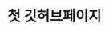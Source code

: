 <!DOCTYPE html>
<html>
<head>
   <meta charset="utf-8"  />
   <meta http-equiv= "X-UA-Compatible" content = "IE=edge">
   <meta name= "viewport" content = "width=device-width, initial-scale=1">
</head>
<body>
  <h1> 첫 깃허브페이지</h1>
</body>
</html>

